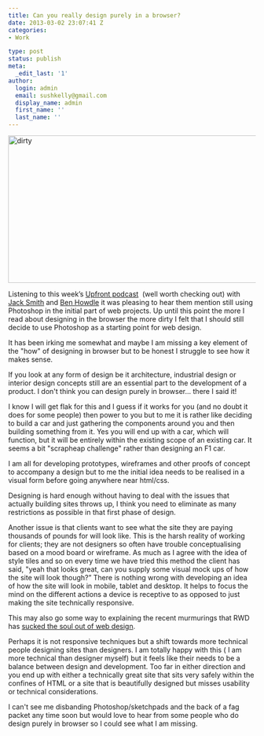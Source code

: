```yaml
---
title: Can you really design purely in a browser?
date: 2013-03-02 23:07:41 Z
categories:
- Work

type: post
status: publish
meta:
  _edit_last: '1'
author:
  login: admin
  email: sushkelly@gmail.com
  display_name: admin
  first_name: ''
  last_name: ''
---
```


<p><a href="http://www.sushkelly.co.uk/old/wp-content/uploads/2013/03/dirty.jpg"><img class="alignnone size-full wp-image-420" alt="dirty" src="{{ site.baseurl }}/assets/dirty.jpg" width="1000" height="300" /></a></p>
<p>Listening to this week’s <a href="http://upfrontpodcast.com/" target="_blank">Upfront podcast</a>  (well worth checking out) with <a href="http://jacksmith.is/" target="_blank">Jack Smith</a> and <a href="http://benhowdle.im/" target="_blank">Ben Howdle</a> it was pleasing to hear them mention still using Photoshop in the initial part of web projects. Up until this point the more I read about designing in the browser the more dirty I felt that I should still decide to use Photoshop as a starting point for web design.</p>
<p>It has been irking me somewhat and maybe I am missing a key element of the "how" of designing in browser but to be honest I struggle to see how it makes sense.<!--more--></p>
<p>If you look at any form of design be it architecture, industrial design or interior design concepts still are an essential part to the development of a product. I don't think you can design purely in browser... there I said it!</p>
<p>I know I will get flak for this and I guess if it works for you (and no doubt it does for some people) then power to you but to me it is rather like deciding to build a car and just gathering the components around you and then building something from it. Yes you will end up with a car, which will function, but it will be entirely within the existing scope of an existing car. It seems a bit "scrapheap challenge" rather than designing an F1 car.</p>
<p>I am all for developing prototypes, wireframes and other proofs of concept to accompany a design but to me the initial idea needs to be realised in a visual form before going anywhere near html/css.</p>
<p>Designing is hard enough without having to deal with the issues that actually building sites throws up, I think you need to eliminate as many restrictions as possible in that first phase of design.</p>
<p>Another issue is that clients want to see what the site they are paying thousands of pounds for will look like. This is the harsh reality of working for clients; they are not designers so often have trouble conceptualising based on a mood board or wireframe. As much as I agree with the idea of style tiles and so on every time we have tried this method the client has said, "yeah that looks great, can you supply some visual mock ups of how the site will look though?” There is nothing wrong with developing an idea of how the site will look in mobile, tablet and desktop. It helps to focus the mind on the different actions a device is receptive to as opposed to just making the site technically responsive.</p>
<p>This may also go some way to explaining the recent murmurings that RWD has <a href="http://branch.com/b/boxes-and-grids-oh-my">sucked the soul out of web design</a>.</p>
<p>Perhaps it is not responsive techniques but a shift towards more technical people designing sites than designers. I am totally happy with this ( I am more technical than designer myself) but it feels like their needs to be a balance between design and development. Too far in either direction and you end up with either a technically great site that sits very safely within the confines of HTML or a site that is beautifully designed but misses usability or technical considerations.</p>
<p>I can't see me disbanding Photoshop/sketchpads and the back of a fag packet any time soon but would love to hear from some people who do design purely in browser so I could see what I am missing.</p>
<p>&nbsp;</p>
